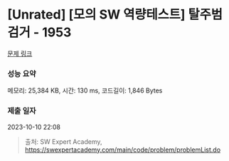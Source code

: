 # [Unrated] [모의 SW 역량테스트] 탈주범 검거 - 1953 

[문제 링크](https://swexpertacademy.com/main/code/problem/problemDetail.do?contestProbId=AV5PpLlKAQ4DFAUq) 

### 성능 요약

메모리: 25,384 KB, 시간: 130 ms, 코드길이: 1,846 Bytes

### 제출 일자

2023-10-10 22:08



> 출처: SW Expert Academy, https://swexpertacademy.com/main/code/problem/problemList.do